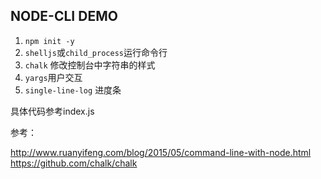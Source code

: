 ## NODE-CLI DEMO

1. ```npm init -y```
2. ```shelljs```或```child_process```运行命令行
3. ```chalk``` 修改控制台中字符串的样式
4. ```yargs```用户交互
5. ```single-line-log``` 进度条

具体代码参考index.js

参考：

http://www.ruanyifeng.com/blog/2015/05/command-line-with-node.html
https://github.com/chalk/chalk

